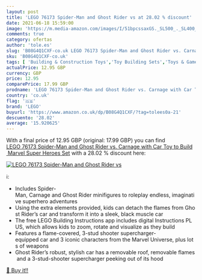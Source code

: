 ```yaml
---
layout: post
title: 'LEGO 76173 Spider-Man and Ghost Rider vs at 28.02 % discount'
date: 2021-06-18 15:59:00
image: 'https://m.media-amazon.com/images/I/51bpcssaxGS._SL500_._SL400_.jpg'
comments: true
category: ofertas
author: 'tole.es'
slug: 'B08G4Q1CXF-co.uk LEGO 76173 Spider-Man and Ghost Rider vs. Carnage with...'
sku: 'B08G4Q1CXF-co.uk'
tags: [ 'Building & Construction Toys','Toy Building Sets','Toys & Games','Toys Store','lego', ]
actualPrice: 12.95 GBP
currency: GBP
price: 12.95
comparePrice: 17.99 GBP
prodname: 'LEGO 76173 Spider-Man and Ghost Rider vs. Carnage with Car Toy to Build  Marvel Super Heroes Set'
country: 'co.uk'
flag: '🇬🇧'
brand: 'LEGO'
buyurl: 'https://www.amazon.co.uk/dp/B08G4Q1CXF/?tag=tolees0a-21'
descuento: '28.02'
average: '15.920625'
---
```


With a final price of 12.95 GBP (original: 17.99 GBP) you can find [LEGO 76173 Spider-Man and Ghost Rider vs. Carnage with Car Toy to Build  Marvel Super Heroes Set](https://www.amazon.co.uk/dp/B08G4Q1CXF/?tag=tolees0a-21) with a  28.02 % discount here:

[![LEGO 76173 Spider-Man and Ghost Rider vs](https://m.media-amazon.com/images/I/51bpcssaxGS._SL500_._SL400_.jpg)](https://www.amazon.co.uk/dp/B08G4Q1CXF/?tag=tolees0a-21)

ℹ️:

- Includes Spider-Man, Carnage and Ghost Rider minifigures to roleplay endless, imaginative superhero adventures
- Using the extra elements provided, kids can detach the flames from Ghost Rider’s car and transform it into a sleek, black muscle car
- The free LEGO Building Instructions app includes digital Instructions PLUS, which allows kids to zoom, rotate and visualize as they build
- Features a flame-covered, 3-stud shooter supercharger-equipped car and 3 iconic characters from the Marvel Universe, plus lots of weapons
- Ghost Rider’s robust, stylish car has a removable roof, removable flames and a 3-stud-shooter supercharger peeking out of its hood

[🛒 Buy it!!](https://www.amazon.co.uk/dp/B08G4Q1CXF/?tag=tolees0a-21)
